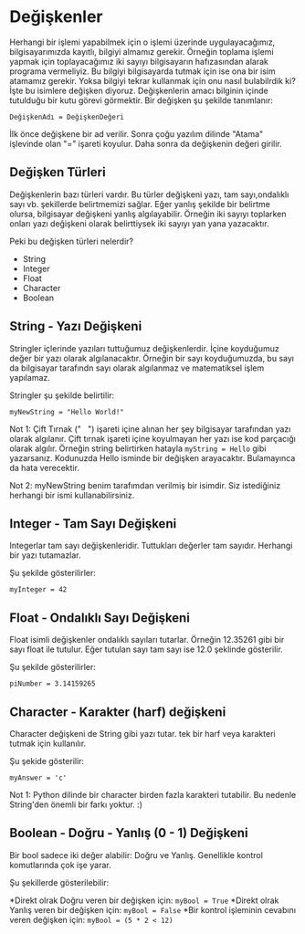 # Değişkenler
Herhangi bir işlemi yapabilmek için o işlemi üzerinde uygulayacağımız, bilgisayarımızda kayıtlı, bilgiyi almamız gerekir. Örneğin toplama işlemi yapmak için toplayacağımız iki sayıyı bilgisayarın hafızasından alarak programa vermeliyiz. Bu bilgiyi bilgisayarda tutmak için ise ona bir isim atamamız gerekir. Yoksa bilgiyi tekrar kullanmak için onu nasıl bulabilrdik ki? İşte bu isimlere değişken diyoruz. Değişkenlerin amacı bilginin içinde tutulduğu bir kutu görevi görmektir.
Bir değişken şu şekilde tanımlanır:

`
DeğişkenAdı = DeğişkenDeğeri
`

İlk önce değişkene bir ad verilir. Sonra çoğu yazılım dilinde "Atama" işlevinde olan "=" işareti koyulur. Daha sonra da değişkenin değeri girilir.

## Değişken Türleri
Değişkenlerin bazı türleri vardır. Bu türler değişkeni yazı, tam sayı,ondalıklı sayı vb. şekillerde belirtmemizi sağlar. Eğer yanlış şekilde bir belirtme olursa, bilgisayar değişkeni yanlış algılayabilir. Örneğin iki sayıyı toplarken onları yazı değişkeni olarak belirttiysek iki sayıyı yan yana yazacaktır.

Peki bu değişken türleri nelerdir?
* String
* Integer
* Float
* Character
* Boolean

## String - Yazı Değişkeni
Stringler içlerinde yazıları tuttuğumuz değişkenlerdir. İçine koyduğumuz değer bir yazı olarak algılanacaktır. Örneğin bir sayı koyduğumuzda, bu sayı da bilgisayar tarafındn sayı olarak algılanmaz ve matematiksel işlem yapılamaz.

Stringler şu şekilde belirtilir:

`
myNewString = "Hello World!"
`

Not 1: Çift Tırnak ("   ") işareti içine alınan her şey bilgisayar tarafından yazı olarak algılanır. Çift tırnak işareti içine koyulmayan her yazı ise kod parçacığı olarak algılır. Örneğin string belirtirken hatayla ``` myString = Hello ``` gibi yazarsanız. Kodunuzda Hello isminde bir değişken arayacaktır. Bulamayınca da hata verecektir.

Not 2: myNewString benim tarafımdan verilmiş bir isimdir. Siz istediğiniz herhangi bir ismi kullanabilirsiniz.

## Integer - Tam Sayı Değişkeni
Integerlar tam sayı değişkenleridir. Tuttukları değerler tam sayıdır. Herhangi bir yazı tutamazlar.

Şu şekilde gösterilirler:

``` myInteger = 42 ```

## Float - Ondalıklı Sayı Değişkeni
Float isimli değişkenler ondalıklı sayıları tutarlar. Örneğin 12.35261 gibi bir sayı float ile tutulur. Eğer tutulan sayı tam sayı ise 12.0 şeklinde gösterilir.

Şu şekilde gösterilirler:

``` piNumber = 3.14159265 ```

## Character - Karakter (harf) değişkeni
Character değişkeni de String gibi yazı tutar. tek bir harf veya karakteri tutmak için kullanılır.

Şu şekide gösterilir:

` myAnswer = 'c' `

Not 1: Python dilinde bir character birden fazla karakteri tutabilir. Bu nedenle String'den önemli bir farkı yoktur. :)

## Boolean - Doğru - Yanlış (0 - 1) Değişkeni
Bir bool sadece iki değer alabilir: Doğru ve Yanlış. Genellikle kontrol komutlarında çok işe yarar.

Şu şekillerde gösterilebilir:

*Direkt olrak Doğru veren bir değişken için: ` myBool = True `
*Direkt olrak Yanlış veren bir değişken için: ` myBool = False `
*Bir kontrol işleminin cevabını veren değişken için: ` myBool = (5 * 2 < 12) `
